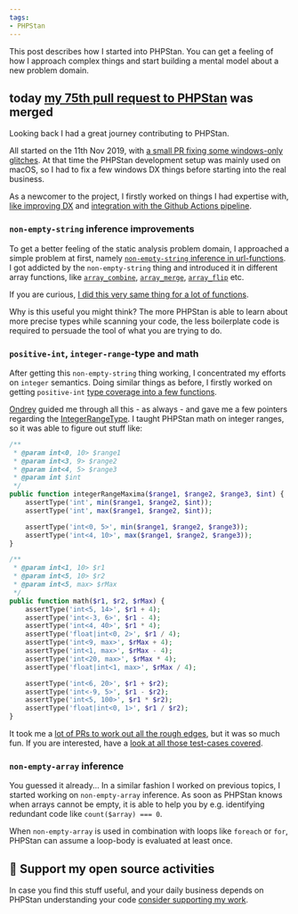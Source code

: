 ```yaml
---
tags:
- PHPStan
---
```


This post describes how I started into PHPStan. You can get a feeling of how I approach complex things and start building a mental model about a new problem domain.


## today [my 75th pull request to PHPStan](https://twitter.com/markusstaab/status/1493167116056465416) was merged

Looking back I had a great journey contributing to PHPStan.

All started on the 11th Nov 2019, with [a small PR fixing some windows-only glitches](https://github.com/phpstan/phpstan-src/pull/8).
At that time the PHPStan development setup was mainly used on macOS, so I had to fix a few windows DX things before starting into the real business.

As a newcomer to the project, I firstly worked on things I had expertise with, [like improving DX](https://github.com/phpstan/phpstan-src/pull/51) and [integration with the Github Actions pipeline](https://github.com/phpstan/phpstan-src/pull/317).


### `non-empty-string` inference improvements

To get a better feeling of the static analysis problem domain, I approached a simple problem at first, namely [`non-empty-string` inference in url-functions](https://github.com/phpstan/phpstan-src/pull/575).
I got addicted by the `non-empty-string` thing and introduced it in different array functions, like [`array_combine`](https://github.com/phpstan/phpstan-src/pull/578), [`array_merge`](https://github.com/phpstan/phpstan-src/pull/581), [`array_flip`](https://github.com/phpstan/phpstan-src/pull/583) etc.

If you are curious, [I did this very same thing for a lot of functions](https://github.com/phpstan/phpstan-src/pulls?q=is%3Apr+sort%3Aupdated-desc+author%3Astaabm+is%3Amerged++non-empty-string).

Why is this useful you might think? The more PHPStan is able to learn about more precise types while scanning your code,
the less boilerplate code is required to persuade the tool of what you are trying to do.


### `positive-int`, `integer-range`-type and math

After getting this `non-empty-string` thing working, I concentrated my efforts on `integer` semantics.
Doing similar things as before, I firstly worked on getting `positive-int` [type coverage into a few functions](https://github.com/phpstan/phpstan-src/pulls?q=is%3Apr+sort%3Aupdated-desc+author%3Astaabm+is%3Amerged+positive-int).

[Ondrey](https://github.com/ondrejmirtes) guided me through all this - as always - and gave me a few pointers regarding the [IntegerRangeType](https://github.com/phpstan/phpstan-src/blob/e12b4c487c9c7401a7434b682666a4209099349d/src/Type/IntegerRangeType.php).
I taught PHPStan math on integer ranges, so it was able to figure out stuff like:

```php
/**
 * @param int<0, 10> $range1
 * @param int<3, 9> $range2
 * @param int<4, 5> $range3
 * @param int $int
 */
public function integerRangeMaxima($range1, $range2, $range3, $int) {
    assertType('int', min($range1, $range2, $int));
    assertType('int', max($range1, $range2, $int));

    assertType('int<0, 5>', min($range1, $range2, $range3));
    assertType('int<4, 10>', max($range1, $range2, $range3));
}

/**
 * @param int<1, 10> $r1
 * @param int<5, 10> $r2
 * @param int<5, max> $rMax
 */
public function math($r1, $r2, $rMax) {
    assertType('int<5, 14>', $r1 + 4);
    assertType('int<-3, 6>', $r1 - 4);
    assertType('int<4, 40>', $r1 * 4);
    assertType('float|int<0, 2>', $r1 / 4);
    assertType('int<9, max>', $rMax + 4);
    assertType('int<1, max>', $rMax - 4);
    assertType('int<20, max>', $rMax * 4);
    assertType('float|int<1, max>', $rMax / 4);

    assertType('int<6, 20>', $r1 + $r2);
    assertType('int<-9, 5>', $r1 - $r2);
    assertType('int<5, 100>', $r1 * $r2);
    assertType('float|int<0, 1>', $r1 / $r2);
}
```

It took me a [lot of PRs to work out all the rough edges](https://github.com/phpstan/phpstan-src/pulls?q=is%3Apr+sort%3Aupdated-desc+author%3Astaabm+is%3Amerged+range), but it was so much fun.
If you are interested, have a [look at all those test-cases covered](https://github.com/staabm/phpstan-src/blob/c4a662ac6c3ec63f063238880b243b5399c34fcc/tests/PHPStan/Analyser/data/integer-range-types.php#L198-L331).


### `non-empty-array` inference

You guessed it already... In a similar fashion I worked on previous topics, I started working on `non-empty-array` inference.
As soon as PHPStan knows when arrays cannot be empty, it is able to help you by e.g. identifying redundant code like `count($array) === 0`.

When `non-empty-array` is used in combination with loops like `foreach` or `for`, PHPStan can assume a loop-body is evaluated at least once.


## 💌 Support my open source activities

In case you find this stuff useful, and your daily business depends on PHPStan understanding your code [consider supporting my work](https://github.com/sponsors/staabm). 